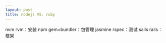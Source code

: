 ```yaml
---
layout: post
title: nodejs VS. ruby
---
```


nvm rvm：安装
npm gem+bundler：包管理
jasmine rspec：测试
sails rails：框架
